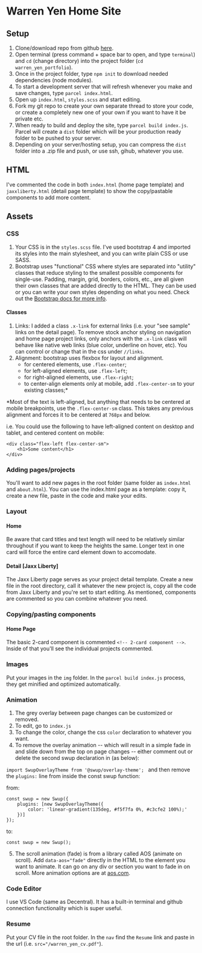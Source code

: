 # Warren Yen Home Site

## Setup

1. Clone/download repo from github [here](https://github.com/masonmedia/warren_yen_portfolio).
2. Open terminal (press command + space bar to open, and type `terminal`) and `cd` (change directory) into the project folder (`cd warren_yen_portfolio`).
3. Once in the project folder, type `npm init` to download needed dependencies (node modules).
4. To start a development server that will refresh whenever you make and save changes, type `parcel index.html`.
5. Open up `index.html`, `styles.scss` and start editing.
6. Fork my git repo to create your own separate thread to store your code, or create a completely new one of your own if you want to have it be private etc.
7. When ready to build and deploy the site, type `parcel build index.js`. Parcel will create a `dist` folder which will be your production ready folder to be pushed to your server. 
8. Depending on your server/hosting setup, you can compress the `dist` folder into a .zip file and push, or use ssh, gihub, whatever
you use.

## HTML

I've commented the code in both `index.html` (home page template) and `jaxxliberty.html` (detail page template) to show the copy/pastable components to add more content. 

## Assets

### CSS

1. Your CSS is in the `styles.scss` file.  I've used bootstrap 4 and imported its styles into the main stylesheet, and you can write plain CSS or use SASS.
2. Bootstrap uses "functional" CSS where styles are separated into "utility" classes that reduce styling to the smallest possible components for single-use. Padding, margin, grid, borders, colors, etc., are all given their own classes that are added directly to the HTML. They can be used or you can write your own styles depending on what you need. Check out the [Bootstrap docs for more info](https://getbootstrap.com/docs/4.4/getting-started/introduction/).

#### Classes

1. Links: I added a class `.x-link` for external links (i.e. your "see sample" links on the detail page). To remove stock anchor styling on navigation and home page project links, only anchors with the `.x-link` class will behave like native web links (blue color, underline on hover, etc). You can control or change that in the css under `//links`. 
2. Alignment: bootstrap uses flexbox for layout and alignment. 
    - for centered elements, use `.flex-center`;
    - for left-aligned elements, use `.flex-left`;
    - for right-aligned elements, use `.flex-right`;
    - to center-align elements only at mobile, add `.flex-center-sm` to your existing classes;*

*Most of the text is left-aligned, but anything that needs to be centered at mobile breakpoints, use the `.flex-center-sm` class. This takes any previous alignment and forces it to be centered at `768px` and below.

i.e. You could use the following to have left-aligned content on desktop and tablet, and centered content on mobile:

```
<div class="flex-left flex-center-sm">
    <h1>Some content</h1>
</div>
```

### Adding pages/projects

You'll want to add new pages in the root folder (same folder as `index.html` and `about.html`). You can use the index.html page as a template: copy it, create a new file, paste in the code and make your edits.

### Layout

#### Home

Be aware that card titles and text length will need to be relatively similar throughout if you want to keep the heights the same. Longer text in one card will force the entire card element down to accomodate.

#### Detail [Jaxx Liberty]

The Jaxx Liberty page serves as your project detail template. Create a new file in the root directory, call it whatever the new project is, copy all the code from Jaxx Liberty and you're set to start editing. As mentioned, components are commented so you can combine whatever you need.

### Copying/pasting components

#### Home Page

The basic 2-card component is commented `<!-- 2-card component -->`. Inside of that you'll see the individual projects commented.

### Images

Put your images in the `img` folder. In the `parcel build index.js` process, they get minified and optimized automatically.

### Animation

1. The grey overlay between page changes can be customized or removed. 
2. To edit, go to `index.js`
3. To change the color, change the css `color` declaration to whatever you want.
4. To remove the overlay animation -- which will result in a simple fade in and slide down from the top on page changes -- either comment out or delete the second swup declaration in (as below):

`import SwupOverlayTheme from '@swup/overlay-theme';
`
and then remove the `plugins:` line from inside the const swup function:

from:
```
const swup = new Swup({
    plugins: [new SwupOverlayTheme({
        color: 'linear-gradient(135deg, #f5f7fa 0%, #c3cfe2 100%);'
    })]
});
```
to:

`const swup = new Swup();`

5. The scroll animation (fade) is from a library called AOS (animate on scroll). Add `data-aos="fade"` directly in the HTML to the element you want to animate. It can go on any div or section you want to fade in on scroll. More animation options are at [aos.com](https://michalsnik.github.io/aos/).

### Code Editor

I use VS Code (same as Decentral). It has a built-in terminal and github connection functionality which is super useful.

### Resume

Put your CV file in the root folder. In the `nav` find the `Resume` link and paste in the url (i.e. `src="/warren_yen_cv.pdf"`).